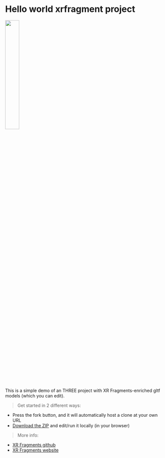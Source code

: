 # Hello world xrfragment project

<img src="https://xrfragment.org/example/assets/logo.png" width="30%"/>

This is a simple demo of an THREE project with XR Fragments-enriched gltf models (which you can edit).

> Get started in 2 different ways:

* Press the fork button, and it will automatically host a clone at your own URL
* [Download the ZIP](https://github.com/coderofsalvation/xrfragment-three-helloworld/archive/refs/heads/main.zip) and edit/run it locally (in your browser)

> More info:

* [XR Fragments github](https://github.com/coderofsalvation/xrfragment)
* [XR Fragments website](https://xrfragment.org)
